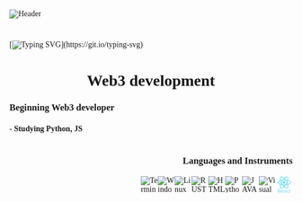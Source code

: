 
#
![Header](https://user-images.githubusercontent.com/116753493/199011494-f7544ecf-a495-4e78-a054-002712971f77.gif)
#
[![Typing SVG](https://readme-typing-svg.demolab.com?font=Play&size=25&duration=3500&pause=100&color=5BF742&center=%D0%B8%D1%81%D1%82%D0%B8%D0%BD%D0%BD%D1%8B%D0%B9&vCenter=%D0%B8%D1%81%D1%82%D0%B8%D0%BD%D0%BD%D1%8B%D0%B9&width=500&lines=Welcome+to+my+system!)](https://git.io/typing-svg)
<body style="font-family:Play;">
<h1 align="center">Web3 development </h1>
<h3 align="left">Beginning Web3 developer </h3>
<h4 align="left">- Studying Python, JS </h4>
</body>

#

<h3 align="right">Languages and Instruments</h3>
<img align="right" src="https://raw.githubusercontent.com/devicons/devicon/master/icons/react/react-original-wordmark.svg" alt="React" width="30" height="30"/> 
<img align="right" src="https://user-images.githubusercontent.com/116753493/199036981-d856400d-9370-4b6d-a4ea-90a59c2042d6.png" alt="Visual Studio" width="30" height="30"/> 
<img align="right" src="https://user-images.githubusercontent.com/116753493/199037996-47c4eb21-7612-4b00-8cca-3b3f37563039.png" alt="JAVA script" width="30" height="30"/>
<img align="right" src="https://user-images.githubusercontent.com/116753493/199038472-6190f3cb-c439-4bd8-b7e5-2f3e8964f90d.png" alt="Python" width="30" height="30"/>
<img align="right" src="https://user-images.githubusercontent.com/116753493/199051540-140d7975-32f4-41d0-9e1e-4ac740b64f4e.png" alt="HTML" width="30" height="30"/>
<img align="right" src="https://user-images.githubusercontent.com/116753493/199052227-2c8f2da7-b673-47d1-8948-65e82a59985d.png" alt="RUST" width="30" height="30"/>
<img align="right" src="https://user-images.githubusercontent.com/116753493/199081153-5821e9a1-2927-47b5-8b6e-f46fe178024c.png" alt="Linux" width="30" height="30"/>
<img align="right" src="https://user-images.githubusercontent.com/116753493/199081513-be2e9f08-2971-473c-8e7c-58c803c52840.png" alt="Windows" width="30" height="30"/>
<img align="right" src="https://user-images.githubusercontent.com/116753493/199081651-29c840f7-d29a-4b53-a921-56b2ebc83e4c.png" alt="Terminal" width="30" height="30"/>
